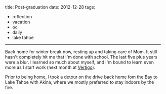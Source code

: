 title: Post-graduation
date: 2012-12-28
tags:
- reflection
- vacation
- oc
- daily
- lake tahoe
---

Back home for winter break now, resting up and taking care of Mom. It still hasn't completely hit me that I'm  done with school. The last five plus years were a blur. I learned so much about myself, and I'm bound to learn even more as I start work (next month at [Vertigo](http://vertigo.com/)).

Prior to being home, I took a detour on the drive back home fom the Bay to Lake Tahoe with Akina, where we mostly preferred to stay indoors by the fire.
